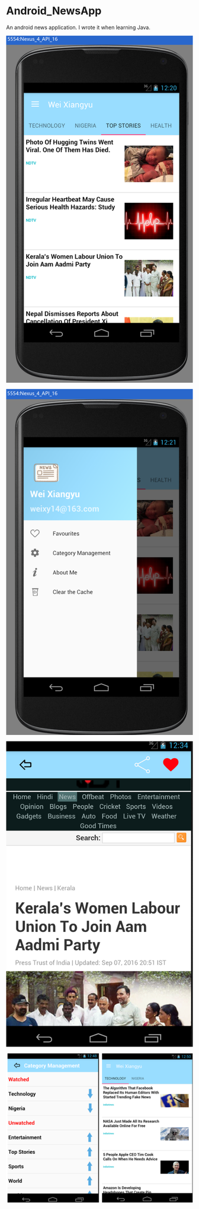 # Android_NewsApp
An android news application. I wrote it when learning Java.





![and1](http://github.com/WeiXiangyu14/AndroidNewsApp/raw/master/img/and1.png)

![and2](http://github.com/WeiXiangyu14/AndroidNewsApp/raw/master/img/and2.png)



![and3](http://github.com/WeiXiangyu14/AndroidNewsApp/raw/master/img/and3.png)



![and4](http://github.com/WeiXiangyu14/AndroidNewsApp/raw/master/img/and4.png)